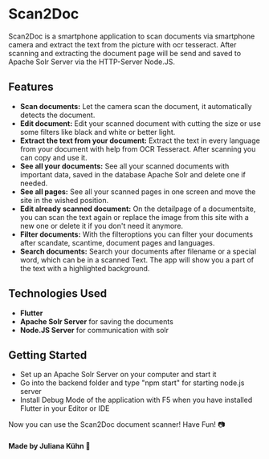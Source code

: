 # Scan2Doc

Scan2Doc is a smartphone application to scan documents via smartphone camera and extract the text from the picture with ocr tesseract. After scanning and extracting the document page will be send and saved to Apache Solr Server via the HTTP-Server Node.JS.


## Features

- **Scan documents:** Let the camera scan the document, it automatically detects the document.
- **Edit document:** Edit your scanned document with cutting the size or use some filters like black and white or better light.
- **Extract the text from your document:** Extract the text in every language from your document with help from OCR Tesseract. After scanning you can copy and use it.
- **See all your documents:** See all your scanned documents with important data, saved in the database Apache Solr and delete one if needed.
- **See all pages:** See all your scanned pages in one screen and move the site in the wished position.
- **Edit already scanned document:** On the detailpage of a documentsite, you can scan the text again or replace the image from this site with a new one or delete it if you don't need it anymore.
- **Filter documents:** With the filteroptions you can filter your documents after scandate, scantime, document pages and languages.
- **Search documents:** Search your documents after filename or a special word, which can be in a scanned Text. The app will show you a part of the text with a highlighted background.


## Technologies Used

- **Flutter**
- **Apache Solr Server** for saving the documents
- **Node.JS Server** for communication with solr

## Getting Started

- Set up an Apache Solr Server on your computer and start it
- Go into the backend folder and type "npm start" for starting node.js server
- Install Debug Mode of the application with F5 when you have installed Flutter in your Editor or IDE

Now you can use the Scan2Doc document scanner! 
Have Fun! 📷

#### Made by Juliana Kühn 🌸

